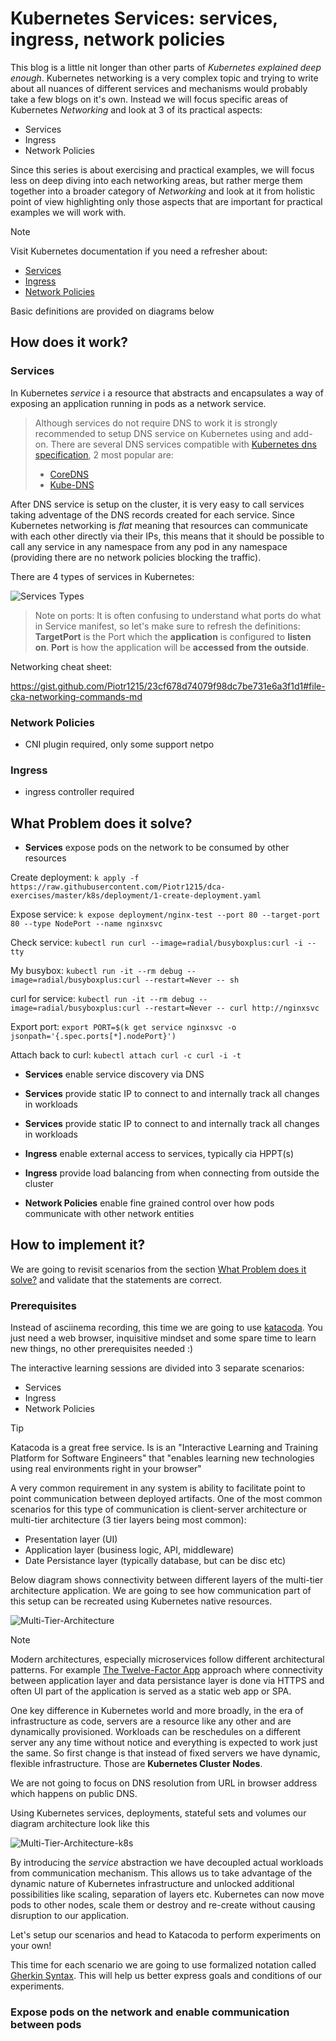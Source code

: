 # Kubernetes Services: services, ingress, network policies <!-- {docsify-ignore-all} -->

This blog is a little nit longer than other parts of *Kubernetes explained deep enough*. Kubernetes networking is a very complex topic and trying to write about all nuances of different services and mechanisms would probably take a few blogs on it's own. Instead we will focus specific areas of Kubernetes *Networking* and look at 3 of its practical aspects:

- Services
- Ingress
- Network Policies

Since this series is about exercising and practical examples, we will focus less on deep diving into each networking areas, but rather merge them together into a broader category of *Networking* and look at it from holistic point of view highlighting only those aspects that are important for practical examples we will work with.

> [!NOTE]
> Visit Kubernetes documentation if you need a refresher about:
>
> - [Services](https://kubernetes.io/docs/concepts/services-networking/service/)
> - [Ingress](https://kubernetes.io/docs/concepts/services-networking/ingress/)
> - [Network Policies](https://kubernetes.io/docs/concepts/services-networking/network-policies/)
>
> Basic definitions are provided on diagrams below

## How does it work?

### Services

In Kubernetes *service* i a resource that abstracts and encapsulates a way of exposing an application running in pods as a network service.

> Although services do not require DNS to work it is strongly recommended to setup DNS service on Kubernetes using and add-on. There are several DNS services compatible with [Kubernetes dns specification](https://github.com/kubernetes/dns/blob/master/docs/specification.md), 2 most popular are:
>
> - [CoreDNS](https://coredns.io/)
> - [Kube-DNS](https://github.com/kubernetes/dns)

After DNS service is setup on the cluster, it is very easy to call services taking adventage of the DNS records created for each service. Since Kubernetes networking is *flat* meaning that resources can communicate with each other directly via their IPs, this means that it should be possible to call any service in any namespace from any pod in any namespace (providing there are no network policies blocking the traffic).

There are 4 types of services in Kubernetes:

![Services Types](http://www.plantuml.com/plantuml/proxy?cache=yes&src=https://raw.githubusercontent.com/Piotr1215/dca-prep-kit/master/diagrams/k8s-services-mindmap.puml&fmt=png)

> Note on ports:
> It is often confusing to understand what ports do what in Service manifest, so let's make sure to refresh the definitions:
> **TargetPort** is the Port which the **application** is configured to **listen on**. **Port** is how the application will be **accessed from the outside**.

Networking cheat sheet:

https://gist.github.com/Piotr1215/23cf678d74079f98dc7be731e6a3f1d1#file-cka-networking-commands-md

### Network Policies

- CNI plugin required, only some support netpo

### Ingress

- ingress controller required

## What Problem does it solve?



- **Services** expose pods on the network to be consumed by other resources

Create deployment: `k apply -f https://raw.githubusercontent.com/Piotr1215/dca-exercises/master/k8s/deployment/1-create-deployment.yaml`

Expose service: `k expose deployment/nginx-test --port 80 --target-port 80 --type NodePort --name nginxsvc`

Check service: `kubectl run curl --image=radial/busyboxplus:curl -i --tty`

My busybox: `kubectl run -it --rm debug --image=radial/busyboxplus:curl --restart=Never -- sh`

curl for service: `kubectl run -it --rm debug --image=radial/busyboxplus:curl --restart=Never -- curl http://nginxsvc`

Export port: `export PORT=$(k get service nginxsvc -o jsonpath='{.spec.ports[*].nodePort}')`

Attach back to curl: `kubectl attach curl -c curl -i -t`

- **Services** enable service discovery via DNS



- **Services** provide static IP to connect to and internally track all changes in workloads
- **Services** provide static IP to connect to and internally track all changes in workloads
- **Ingress** enable external access to services, typically cia HPPT(s)
- **Ingress** provide load balancing from when connecting from outside the cluster
- **Network Policies** enable fine grained control over how pods communicate with other network entities

## How to implement it?

We are going to revisit scenarios from the section [What Problem does it solve?](#What-Problem-does-it-solve?) and validate that the statements are correct.

### Prerequisites

Instead of asciinema recording, this time we are going to use [katacoda](https://www.katacoda.com/). You just need a web browser, inquisitive mindset and some spare time to learn new things, no other prerequisites needed :)

The interactive learning sessions are divided into 3 separate scenarios:

- Services
- Ingress
- Network Policies

> [!TIP]
> Katacoda is a great free service. Is is an "Interactive Learning and Training Platform for Software Engineers" that "enables learning new technologies using real
> environments right in your browser"

A very common requirement in any system is ability to facilitate point to point communication between deployed artifacts. One of the most common scenarios for this type of communication is client-server architecture or multi-tier architecture (3 tier layers being most common):

- Presentation layer (UI)
- Application layer (business logic, API, middleware)
- Date Persistance layer (typically database, but can be disc etc)

Below diagram shows connectivity between different layers of the multi-tier architecture application. We are going to see how communication part of this setup can be recreated using Kubernetes native resources.

![Multi-Tier-Architecture](http://www.plantuml.com/plantuml/proxy?cache=yes&src=https://raw.githubusercontent.com/Piotr1215/dca-prep-kit/master/diagrams/multi-layer-architecture-components.puml&fmt=png)

> [!NOTE]
> Modern architectures, especially microservices follow different architectural patterns. For example [The Twelve-Factor App](https://12factor.net/) approach where connectivity between application layer and data persistance layer is done via HTTPS and often UI part of the application is served as a static web app or SPA.

One key difference in Kubernetes world and more broadly, in the era of infrastructure as code, servers are a resource like any other and are dynamically provisioned. Workloads can be reschedules on a different server any any time without notice and everything is expected to work just the same.
So first change is that instead of fixed servers we have dynamic, flexible infrastructure. Those are **Kubernetes Cluster Nodes**.

We are not going to focus on DNS resolution from URL in browser address which happens on public DNS.

Using Kubernetes services, deployments, stateful sets and volumes our diagram architecture look like this

![Multi-Tier-Architecture-k8s](http://www.plantuml.com/plantuml/proxy?cache=yes&src=https://raw.githubusercontent.com/Piotr1215/dca-prep-kit/master/diagrams/k8s-multi-layer-architecture-components.puml&fmt=png)

By introducing the *service* abstraction we have decoupled actual workloads from communication mechanism. This allows us to take advantage of the dynamic nature of Kubernetes infrastructure and unlocked additional possibilities like scaling, separation of layers etc. Kubernetes can now move pods to other nodes, scale them or destroy and re-create without causing disruption to our application.

Let's setup our scenarios and head to Katacoda to perform experiments on your own!

This time for each scenario we are going to use formalized notation called [Gherkin Syntax](https://docs.specflow.org/projects/specflow/en/latest/Gherkin/Gherkin-Reference.html). This will help us better express goals and conditions of our experiments.
### Expose pods on the network and enable communication between pods

